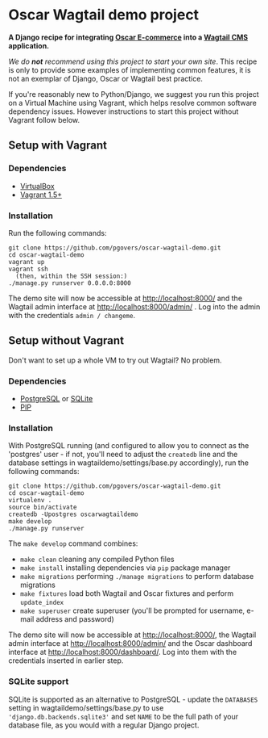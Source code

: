 Oscar Wagtail demo project
==========================

**A Django recipe for integrating [Oscar E-commerce](http://oscarcommerce.com) into a [Wagtail CMS](http://wagtail.io) application.**

*We do __not__ recommend using this project to start your own site*. This recipe is only to provide some examples of implementing common features, it is not an exemplar of Django, Oscar or Wagtail best practice.

If you're reasonably new to Python/Django, we suggest you run this project on a Virtual Machine using Vagrant, which helps resolve common software dependency issues. However instructions to start this project without Vagrant follow below.

Setup with Vagrant
------------------

### Dependencies
* [VirtualBox](https://www.virtualbox.org/)
* [Vagrant 1.5+](http://www.vagrantup.com)

### Installation
Run the following commands:

    git clone https://github.com/pgovers/oscar-wagtail-demo.git
    cd oscar-wagtail-demo
    vagrant up
    vagrant ssh
      (then, within the SSH session:)
    ./manage.py runserver 0.0.0.0:8000

The demo site will now be accessible at [http://localhost:8000/](http://localhost:8000/) and the Wagtail admin interface at [http://localhost:8000/admin/](http://localhost:8000/admin/) . Log into the admin with the credentials ``admin / changeme``.

Setup without Vagrant
-----
Don't want to set up a whole VM to try out Wagtail? No problem.

### Dependencies
* [PostgreSQL](https://www.postgresql.org) or [SQLite](https://www.sqlite.org/)
* [PIP](https://github.com/pypa/pip)

### Installation

With PostgreSQL running (and configured to allow you to connect as the 'postgres' user - if not, you'll need to adjust the `createdb` line and the database settings in wagtaildemo/settings/base.py accordingly), run the following commands:

    git clone https://github.com/pgovers/oscar-wagtail-demo.git
    cd oscar-wagtail-demo
    virtualenv .
    source bin/activate
    createdb -Upostgres oscarwagtaildemo
    make develop
    ./manage.py runserver

The `make develop` command combines:
* `make clean` cleaning any compiled Python files
* `make install` installing dependencies via `pip` package manager
* `make migrations` performing `./manage migrations` to perform database migrations
* `make fixtures` load both Wagtail and Oscar fixtures and perform `update_index`
* `make superuser` create superuser (you'll be prompted for username, e-mail address and password)

The demo site will now be accessible at [http://localhost:8000/](http://localhost:8000/), the Wagtail admin interface at [http://localhost:8000/admin/](http://localhost:8000/admin/) and the Oscar dashboard interface at [http://localhost:8000/dashboard/](http://localhost:8000/dashboard/). Log into them with the credentials inserted in earlier step.

### SQLite support

SQLite is supported as an alternative to PostgreSQL - update the `DATABASES` setting
in wagtaildemo/settings/base.py to use `'django.db.backends.sqlite3'` and set `NAME` to be the full path of your database file, as you would with a regular Django project.
